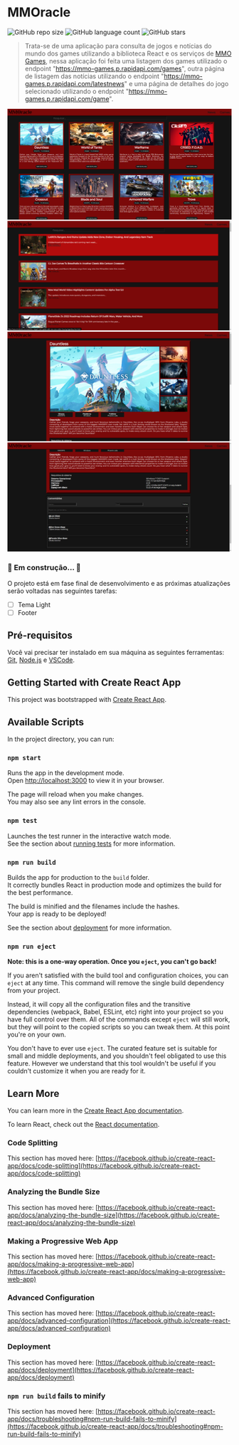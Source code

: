 # MMOracle

![GitHub repo size](https://img.shields.io/github/repo-size/LaciJr/DEVinMMO?style=for-the-badge)
![GitHub language count](https://img.shields.io/github/languages/count/LaciJr/DEVinMMO?style=for-the-badge)
![GitHub stars](https://img.shields.io/bitbucket/issues/LaciJr/DEVinMMO?style=for-the-badge)

> Trata-se de uma aplicação para consulta de jogos e notícias do mundo dos games utilizando a biblioteca React e os serviços de [MMO Games](https://rapidapi.com/digiwalls/api/mmo-games/), nessa aplicação foi feita uma listagem dos games utilizado o endpoint "https://mmo-games.p.rapidapi.com/games", outra página de listagem das notícias utilizando o endpoint "https://mmo-games.p.rapidapi.com/latestnews" e uma página de detalhes do jogo selecionado utilizando o endpoint "https://mmo-games.p.rapidapi.com/game".

<img src="mmoracle-games.png" alt="games image">

<img src="mmoracle-news.png" alt="news image">

<img src="mmoracle-gamedetail.png" alt="game detail image">

<img src="mmoracle-comments.png" alt="comments image">

### 🚧 Em construção...  🚧
O projeto está em fase final de desenvolvimento e as próximas atualizações serão voltadas nas seguintes tarefas:
- [ ] Tema Light
- [ ] Footer

## Pré-requisitos

Você vai precisar ter instalado em sua máquina as seguintes ferramentas:
[Git](https://git-scm.com), [Node.js](https://nodejs.org/en/) e [VSCode](https://code.visualstudio.com/).
 
## Getting Started with Create React App

This project was bootstrapped with [Create React App](https://github.com/facebook/create-react-app).

## Available Scripts

In the project directory, you can run:

### `npm start`

Runs the app in the development mode.\
Open [http://localhost:3000](http://localhost:3000) to view it in your browser.

The page will reload when you make changes.\
You may also see any lint errors in the console.

### `npm test`

Launches the test runner in the interactive watch mode.\
See the section about [running tests](https://facebook.github.io/create-react-app/docs/running-tests) for more information.

### `npm run build`

Builds the app for production to the `build` folder.\
It correctly bundles React in production mode and optimizes the build for the best performance.

The build is minified and the filenames include the hashes.\
Your app is ready to be deployed!

See the section about [deployment](https://facebook.github.io/create-react-app/docs/deployment) for more information.

### `npm run eject`

**Note: this is a one-way operation. Once you `eject`, you can't go back!**

If you aren't satisfied with the build tool and configuration choices, you can `eject` at any time. This command will remove the single build dependency from your project.

Instead, it will copy all the configuration files and the transitive dependencies (webpack, Babel, ESLint, etc) right into your project so you have full control over them. All of the commands except `eject` will still work, but they will point to the copied scripts so you can tweak them. At this point you're on your own.

You don't have to ever use `eject`. The curated feature set is suitable for small and middle deployments, and you shouldn't feel obligated to use this feature. However we understand that this tool wouldn't be useful if you couldn't customize it when you are ready for it.

## Learn More

You can learn more in the [Create React App documentation](https://facebook.github.io/create-react-app/docs/getting-started).

To learn React, check out the [React documentation](https://reactjs.org/).

### Code Splitting

This section has moved here: [https://facebook.github.io/create-react-app/docs/code-splitting](https://facebook.github.io/create-react-app/docs/code-splitting)

### Analyzing the Bundle Size

This section has moved here: [https://facebook.github.io/create-react-app/docs/analyzing-the-bundle-size](https://facebook.github.io/create-react-app/docs/analyzing-the-bundle-size)

### Making a Progressive Web App

This section has moved here: [https://facebook.github.io/create-react-app/docs/making-a-progressive-web-app](https://facebook.github.io/create-react-app/docs/making-a-progressive-web-app)

### Advanced Configuration

This section has moved here: [https://facebook.github.io/create-react-app/docs/advanced-configuration](https://facebook.github.io/create-react-app/docs/advanced-configuration)

### Deployment

This section has moved here: [https://facebook.github.io/create-react-app/docs/deployment](https://facebook.github.io/create-react-app/docs/deployment)

### `npm run build` fails to minify

This section has moved here: [https://facebook.github.io/create-react-app/docs/troubleshooting#npm-run-build-fails-to-minify](https://facebook.github.io/create-react-app/docs/troubleshooting#npm-run-build-fails-to-minify)
